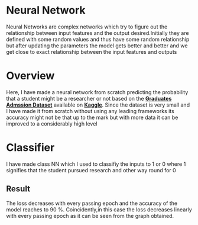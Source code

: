 # Neural Network
Neural Networks are complex networks which try to figure out the relationship between input features and the output desired.Initially they are defined with some random values and thus have some random relationship but after updating the parameters the model gets better and better and we get close to exact relationship between the input features and outputs

# Overview
Here, I have made a neural network from scratch predicting the probability that a student might be a researcher or not based on the [**Graduates Admssion Dataset**](https://www.kaggle.com/mohansacharya/graduate-admissions) available on [**Kaggle**](https://www.kaggle.com/).
Since the dataset is very small and I have made it from scratch without using any leading frameworks its accuracy might not be that up to the mark but with more data it can be improved to a considerably high level

# Classifier
I have made class NN which I used to classifiy the inputs to 1 or 0 where 1 signifies that the student pursued research and other way round for 0

## Result
The loss decreases with every passing epoch and the accuracy of the model reaches to 90 %. Coincidently,in this case the loss decreases linearly with every passing epoch as it can be seen from the graph obtained.
[](https://github.com/gandhisamay/Research-Predictor/blob/main/Images/Graph_Loss_with_iterations.png)
